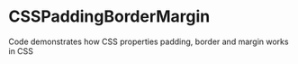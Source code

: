 # CSSPaddingBorderMargin
Code demonstrates how CSS properties padding, border and margin works in CSS
